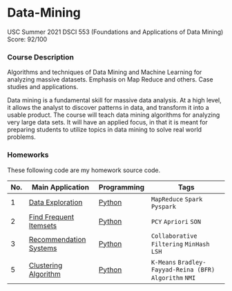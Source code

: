 # Data-Mining
USC Summer 2021 DSCI 553 (Foundations and Applications of Data Mining) Score: 92/100
### Course Description
Algorithms and techniques of Data Mining and Machine Learning for analyzing massive datasets. Emphasis on Map Reduce and others. Case studies and applications.

Data mining is a fundamental skill for massive data analysis. At a high level, it allows the analyst to discover patterns in data, and transform it into a usable product. The course will teach data mining algorithms for analyzing very large data sets. It will have an applied focus, in that it is meant for preparing students to utilize topics in data mining to solve real world problems.

### Homeworks
These following code are my homework source code.

|No.|    Main Application    |Programming|Tags|
|---|------------------------|-----------|----|
|1|[Data Exploration](https://github.com/srish258/Data-Mining/blob/main/DATA_MINING_HW1/dsci553_summer2021_assignment1.pdf)|[Python](https://github.com/srish258/Data-Mining/tree/main/DATA_MINING_HW1)|`MapReduce` `Spark` `Pyspark`|
|2|[Find Frequent Itemsets](https://github.com/srish258/Data-Mining/blob/main/DATA_MINING_HW2/dsci553_summer2021_assignment2.pdf)|[Python](https://github.com/srish258/Data-Mining/tree/main/DATA_MINING_HW2)| `PCY` `Apriori` `SON`|
|3|[Recommendation Systems](https://github.com/srish258/Data-Mining/blob/main/DATA_MINING_HW3/DSCI553_summer_hw3.pdf)|[Python](https://github.com/srish258/Data-Mining/tree/main/DATA_MINING_HW3)|`Collaborative Filtering` `MinHash` `LSH`|
|5|[Clustering Algorithm](https://github.com/srish258/Data-Mining/blob/main/DATA_MINING_HW4/dsci553_summer2021_assignment4.pdf)|[Python](https://github.com/srish258/Data-Mining/tree/main/DATA_MINING_HW4)|`K-Means` `Bradley-Fayyad-Reina (BFR) Algorithm` `NMI`|
